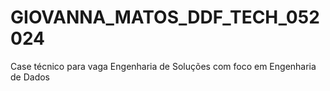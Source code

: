 # GIOVANNA_MATOS_DDF_TECH_052024
Case técnico para vaga Engenharia de Soluções com foco em Engenharia de Dados
